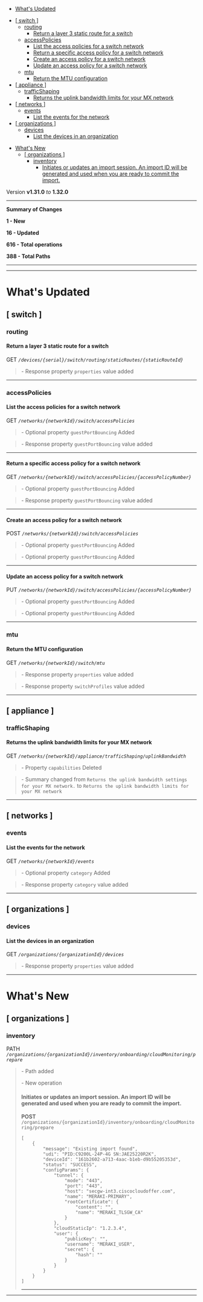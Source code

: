  - [What's Updated](#whats-updated)
  * [\[ switch \]](#-switch-)
    + [routing](#routing)
      - [Return a layer 3 static route for a switch](#return-a-layer-3-static-route-for-a-switch)
    + [accessPolicies](#accesspolicies)
      - [List the access policies for a switch network](#list-the-access-policies-for-a-switch-network)
      - [Return a specific access policy for a switch network](#return-a-specific-access-policy-for-a-switch-network)
      - [Create an access policy for a switch network](#create-an-access-policy-for-a-switch-network)
      - [Update an access policy for a switch network](#update-an-access-policy-for-a-switch-network)
    + [mtu](#mtu)
      - [Return the MTU configuration](#return-the-mtu-configuration)
  * [\[ appliance \]](#-appliance-)
    + [trafficShaping](#trafficshaping)
      - [Returns the uplink bandwidth limits for your MX network](#returns-the-uplink-bandwidth-limits-for-your-mx-network)
  * [\[ networks \]](#-networks-)
    + [events](#events)
      - [List the events for the network](#list-the-events-for-the-network)
  * [\[ organizations \]](#-organizations-)
    + [devices](#devices)
      - [List the devices in an organization](#list-the-devices-in-an-organization)
- [What's New](#whats-new)
  * [\[ organizations \]](#-organizations--1)
    + [inventory](#inventory)
      - [Initiates or updates an import session. An import ID will be generated and used when you are ready to commit the import.](#initiates-or-updates-an-import-session-an-import-id-will-be-generated-and-used-when-you-are-ready-to-commit-the-import)
 
Version **v1.31.0** _to_ **1.32.0**

* * *

**Summary of Changes**

**1 - New**

**16 - Updated**

**616 - Total operations**

**388 - Total Paths**

* * *

* * *

What's Updated
==============

\[ switch \]
------------

### routing

#### Return a layer 3 static route for a switch

GET _`/devices/{serial}/switch/routing/staticRoutes/{staticRouteId}`_

> \- Response property `properties` value added

* * *

### accessPolicies

#### List the access policies for a switch network

GET _`/networks/{networkId}/switch/accessPolicies`_

> \- Optional property `guestPortBouncing` Added

> \- Response property `guestPortBouncing` value added

* * *

#### Return a specific access policy for a switch network

GET _`/networks/{networkId}/switch/accessPolicies/{accessPolicyNumber}`_

> \- Optional property `guestPortBouncing` Added

> \- Response property `guestPortBouncing` value added

* * *

#### Create an access policy for a switch network

POST _`/networks/{networkId}/switch/accessPolicies`_

> \- Optional property `guestPortBouncing` Added

> \- Optional property `guestPortBouncing` Added

* * *

#### Update an access policy for a switch network

PUT _`/networks/{networkId}/switch/accessPolicies/{accessPolicyNumber}`_

> \- Optional property `guestPortBouncing` Added

> \- Optional property `guestPortBouncing` Added

* * *

### mtu

#### Return the MTU configuration

GET _`/networks/{networkId}/switch/mtu`_

> \- Response property `properties` value added

> \- Response property `switchProfiles` value added

* * *

\[ appliance \]
---------------

### trafficShaping

#### Returns the uplink bandwidth limits for your MX network

GET _`/networks/{networkId}/appliance/trafficShaping/uplinkBandwidth`_

> \- Property `capabilities` Deleted

> \- Summary changed from `Returns the uplink bandwidth settings for your MX network.` to `Returns the uplink bandwidth limits for your MX network`

* * *

\[ networks \]
--------------

### events

#### List the events for the network

GET _`/networks/{networkId}/events`_

> \- Optional property `category` Added

> \- Response property `category` value added

* * *

\[ organizations \]
-------------------

### devices

#### List the devices in an organization

GET _`/organizations/{organizationId}/devices`_

> \- Response property `properties` value added

* * *

What's New
==========

\[ organizations \]
-------------------

### inventory

PATH _`/organizations/{organizationId}/inventory/onboarding/cloudMonitoring/prepare`_

> \- Path added  
>   
> \- New operation
> 
> #### Initiates or updates an import session. An import ID will be generated and used when you are ready to commit the import.
> 
> **POST** `/organizations/{organizationId}/inventory/onboarding/cloudMonitoring/prepare`  
> 
>     [
>         {
>             "message": "Existing import found",
>             "udi": "PID:C9200L-24P-4G SN:JAE25220R2K",
>             "deviceId": "161b2602-a713-4aac-b1eb-d9b55205353d",
>             "status": "SUCCESS",
>             "configParams": {
>                 "tunnel": {
>                     "mode": "443",
>                     "port": "443",
>                     "host": "secgw-int3.ciscocloudoffer.com",
>                     "name": "MERAKI-PRIMARY",
>                     "rootCertificate": {
>                         "content": "",
>                         "name": "MERAKI_TLSGW_CA"
>                     }
>                 },
>                 "cloudStaticIp": "1.2.3.4",
>                 "user": {
>                     "publicKey": "",
>                     "username": "MERAKI_USER",
>                     "secret": {
>                         "hash": ""
>                     }
>                 }
>             }
>         }
>     ]
> 
> * * *

* * *